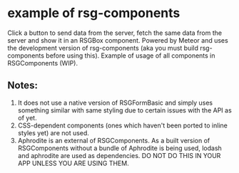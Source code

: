 # example of rsg-components
Click a button to send data from the server, fetch the same data from the server and show it in an RSGBox component. Powered by Meteor and uses the development version of rsg-components (aka you must build rsg-components before using this). Example of usage of all components in RSGComponents (WIP).

## Notes:
1. It does not use a native version of RSGFormBasic and simply uses something similar with same styling due to certain issues with the API as of yet.
2. CSS-dependent components (ones which haven't been ported to inline styles yet) are not used.
3. Aphrodite is an external of RSGComponents. As a built version of RSGComponents without a bundle of Aphrodite is being used, lodash and aphrodite are used as dependencies. DO NOT DO THIS IN YOUR APP UNLESS YOU ARE USING THEM.